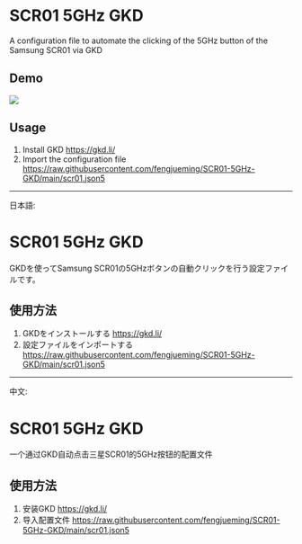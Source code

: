 # SCR01 5GHz GKD

A configuration file to automate the clicking of the 5GHz button of the Samsung SCR01 via GKD

## Demo

![](https://github.com/fengjueming/SCR01-5GHz-GKD/blob/main/Demo.gif)

## Usage

1. Install GKD https://gkd.li/
2. Import the configuration file
https://raw.githubusercontent.com/fengjueming/SCR01-5GHz-GKD/main/scr01.json5

---

日本語:

# SCR01 5GHz GKD

GKDを使ってSamsung SCR01の5GHzボタンの自動クリックを行う設定ファイルです。

## 使用方法

1. GKDをインストールする https://gkd.li/
2. 設定ファイルをインポートする
https://raw.githubusercontent.com/fengjueming/SCR01-5GHz-GKD/main/scr01.json5

---

中文:

# SCR01 5GHz GKD

一个通过GKD自动点击三星SCR01的5GHz按钮的配置文件

## 使用方法

1. 安装GKD https://gkd.li/
2. 导入配置文件
https://raw.githubusercontent.com/fengjueming/SCR01-5GHz-GKD/main/scr01.json5
